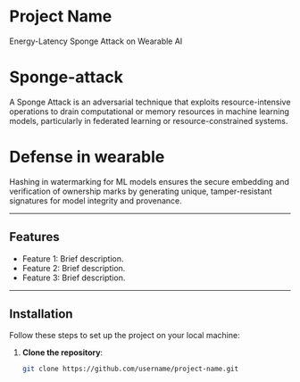 # Project Name
Energy-Latency Sponge Attack on Wearable AI


# Sponge-attack
A Sponge Attack is an adversarial technique that exploits resource-intensive operations to drain computational or memory resources in machine learning models, particularly in federated learning or resource-constrained systems.

# Defense in wearable
Hashing in watermarking for ML models ensures the secure embedding and verification of ownership marks by generating unique, tamper-resistant signatures for model integrity and provenance.



---

## Features

- Feature 1: Brief description.
- Feature 2: Brief description.
- Feature 3: Brief description.

---

## Installation

Follow these steps to set up the project on your local machine:

1. **Clone the repository**:
   ```bash
   git clone https://github.com/username/project-name.git
